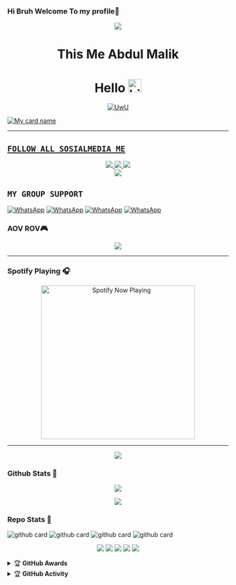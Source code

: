 ### Hi Bruh Welcome To my profile👋

<p align="center">
  <img src="https://avatars.githubusercontent.com/u/90433321?v=4" />
</p>
<h1 align="center">This Me Abdul Malik
</p>


<h1 align="center">Hello <img src="https://user-images.githubusercontent.com/1303154/88677602-1635ba80-d120-11ea-84d8-d263ba5fc3c0.gif" width="30px" alt="hi"><br></h1>

<p align="center">
  <a href="https://github.com/ZansLord"><img src="http://readme-typing-svg.herokuapp.com?color=FFFF00&center=true&vCenter=true&multiline=false&lines=Hi!+im+a+Newbie🙀;Currently+Learning+Javascript.;Don't+bully+me+>//<" alt="UwU">
</p>

<p 
--------

![My card name](https://cardivo.vercel.app/api?name=ZansLord&description=DOOOR,%20WELCOME%20TO%20di%20github%20ZansLord%20&image=https://github.com/Piubit.png?v=4&backgroundColor=%23ecf0f1&instagram=Piubitt&github=Piubit&pattern=leaf&colorPattern=%23eaeaea)

 ---------


## ```FOLLOW ALL SOSIALMEDIA ME```
<p align="center">
<a href="https://instagram.com/abdulmalik_4342"><img src="https://img.shields.io/badge/Instagram-E4405F?style=for-the-badge&logo=instagram&logoColor=white"/> 
<a href="https://wa.me/+6285869074622"><img src="https://img.shields.io/badge/WhatsApp-25D366?style=for-the-badge&logo=whatsapp&logoColor=white" />
<a href="https://youtube.com/channel/UCQTY8f50tu64_t7QohIdqmA"><img src="https://img.shields.io/badge/YouTube ZANSLORD-ff0000?style=for-the-badge&logo=youtube&logoColor=ff000000&link=https://youtube.com/ZeroYT7" /><br>
<a href="https://tiktok.com/@abdulzans"><img src="https://img.shields.io/badge/Tiktok ZANSLORD-black?style=for-the-badge&logo=tiktok&logoColor=ff000000&link=https://tiktok.com/@zeroyt7" /></a>
</p>

## ```MY GROUP SUPPORT```
<a href="https://chat.whatsapp.com/EovTV7blporBvWncIOXDBA"><img alt="WhatsApp" src="https://img.shields.io/badge/EXTREAM-25D366?style=for-the-badge&logo=whatsapp&logoColor=white"/></a>
<a href="https://chat.whatsapp.com/LTL9J5K0dxp65WspruIQuW"><img alt="WhatsApp" src="https://img.shields.io/badge/BLACKTEAM-25D366?style=for-the-badge&logo=whatsapp&logoColor=white"/></a>
<a href="https://chat.whatsapp.com/BFXePvxJSdvAxQrMonrbG4"><img alt="WhatsApp" src="https://img.shields.io/badge/REVOLUTION-25D366?style=for-the-badge&logo=whatsapp&logoColor=white"/></a>
<a href="https://chat.whatsapp.com/CzJ7a4HnT7TFsrxoyvDZwD"><img alt="WhatsApp" src="https://img.shields.io/badge/BIJIKERS-25D366?style=for-the-badge&logo=whatsapp&logoColor=white"/></a>


### AOV ROV🎮
<p align="center">
  <img src="https://github.com/ZansLord/ZansLord/blob/main/aov-rov.gif" />
</p>

------

### Spotify Playing 🎧

<p align="center">
  <a href="https://open.spotify.com/track/3A4FRzgve9BjfKbvVXRIFO?si=d5jDO41rReaZm7ikLJW66Q" target="_blank"><img src="https://now-playing-on-spotify.vercel.app/api/spotify" alt="Spotify Now Playing" width="350"/></a>
</p>

------

<p align="center">
  <img src="https://img.shields.io/badge/-JavaScript-black?style=flat-square&logo=javascript" />

### Github Stats 🚀

<p align="center"><a href="https://github.com/ZansLord"><img src="https://github-readme-stats.vercel.app/api?username=ZansLord&show_icons=true&theme=radical"></a></p>
<p align="center"><a href="https://github.com/ZansLord"><img src="https://github-readme-stats.vercel.app/api/top-langs/?username=ZansLord&theme=radical&layout=compact"></a></p>

### Repo Stats 🔭
![github card](https://github-readme-stats.vercel.app/api/pin/?username=ZansLord&repo=BOTZ7&theme=dark)
![github card](https://github-readme-stats.vercel.app/api/pin/?username=ZansLord&repo=SelfBot&theme=nightowl)
![github card](https://github-readme-stats.vercel.app/api/pin/?username=ZansLord&repo=ALEXA-BOTZ&theme=dark)
![github card](https://github-readme-stats.vercel.app/api/pin/?username=ZansLord&repo=ZansLord&theme=nightowl)


<p align="center">
    <img src="https://img.shields.io/badge/OS-Linux-blue?&logo=Linux" />
    <img src="https://img.shields.io/badge/OS-Windows-blue?&logo=Windows" />
    <img src="https://img.shields.io/badge/IDE-Xcode-blue?&logo=xcode" />
    <img src="https://img.shields.io/badge/Text%20Editor-Visual%20Studio%20Code-blue?&logo=visual%20studio%20code&logoColor=blue" />
    <img src="https://img.shields.io/badge/Sublime%20Text-gray?&logo=Sublime-Text" />
</p>
<details>
    <summary>&#127942 <b>GitHub Awards</b></summary><br/>

![Github Trophy](https://github-profile-trophy.vercel.app/?username=phaticusthiccy)

</details>

<details>
    <summary>&#127942 <b>GitHub Activity</b></summary><br/>

![Metrics](https://metrics.lecoq.io/ZansLord?template=classic&repositories.forks=true&languages=1&languages.colors=github&languages.threshold=0%25&config.timezone=Asia%2FMakassar)

</details> 
